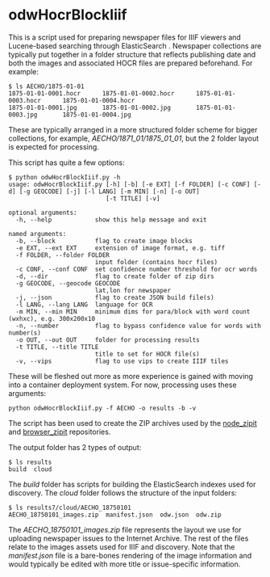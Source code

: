 # odwHocrBlockIiif

This is a script used for preparing newspaper files for IIIF viewers and
Lucene-based searching through ElasticSearch . Newspaper collections are typically
put together in a folder structure that reflects publishing date and both the images
and associated HOCR files are prepared beforehand. For example:
```
$ ls AECHO/1875-01-01
1875-01-01-0001.hocr      1875-01-01-0002.hocr      1875-01-01-0003.hocr      1875-01-01-0004.hocr
1875-01-01-0001.jpg       1875-01-01-0002.jpg       1875-01-01-0003.jpg       1875-01-01-0004.jpg
```
These are typically arranged in a more structured folder scheme for bigger collections, for example,
_AECHO/1871_01/1875_01_01_, but the 2 folder layout is expected for processing.

This script has quite a few options:
```
$ python odwHocrBlockIiif.py -h
usage: odwHocrBlockIiif.py [-h] [-b] [-e EXT] [-f FOLDER] [-c CONF] [-d] [-g GEOCODE] [-j] [-l LANG] [-m MIN] [-n] [-o OUT]
                           [-t TITLE] [-v]

optional arguments:
  -h, --help            show this help message and exit

named arguments:
  -b, --block           flag to create image blocks
  -e EXT, --ext EXT     extension of image format, e.g. tiff
  -f FOLDER, --folder FOLDER
                        input folder (contains hocr files)
  -c CONF, --conf CONF  set confidence number threshold for ocr words
  -d, --dir             flag to create folder of zip dirs
  -g GEOCODE, --geocode GEOCODE
                        lat,lon for newspaper
  -j, --json            flag to create JSON build file(s)
  -l LANG, --lang LANG  language for OCR
  -m MIN, --min MIN     minimum dims for para/block with word count (wxhxc), e.g. 300x200x10
  -n, --number          flag to bypass confidence value for words with number(s)
  -o OUT, --out OUT     folder for processing results
  -t TITLE, --title TITLE
                        title to set for HOCR file(s)
  -v, --vips            flag to use vips to create IIIF tiles
```
These will be fleshed out more as more experience is gained with moving
into a container deployment system. For now, processing uses these arguments:
```
python odwHocrBlockIiif.py -f AECHO -o results -b -v
```
The script has been used to create the ZIP archives used by the
[node_zipit](https://github.com/OurDigitalWorld/node_zipit) and
[browser_zipit](https://github.com/OurDigitalWorld/browser_zipit)
repositories.

The output folder has 2 types of output:
```
$ ls results
build  cloud
```
The _build_ folder has scripts for building the ElasticSearch indexes
used for discovery. The _cloud_ folder follows the structure of the input
folders:
```
$ ls results7/cloud/AECHO_18750101
AECHO_18750101_images.zip  manifest.json  odw.json  odw.zip
```
The _AECHO_18750101_images.zip_ file represents the layout we use for uploading
newspaper issues to the Internet Archive. The rest of the files relate
to the images assets used for IIIF and discovery. Note that the _manifest.json_
file is a bare-bones rendering of the image information and would typically
be edited with more title or issue-specific information.
